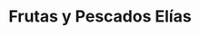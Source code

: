 ---
title: "Frutas y Pescados Elías"
url: /albalate-del-arzobispo/frutas-y-pescados-elias/
shop: marisco
---
